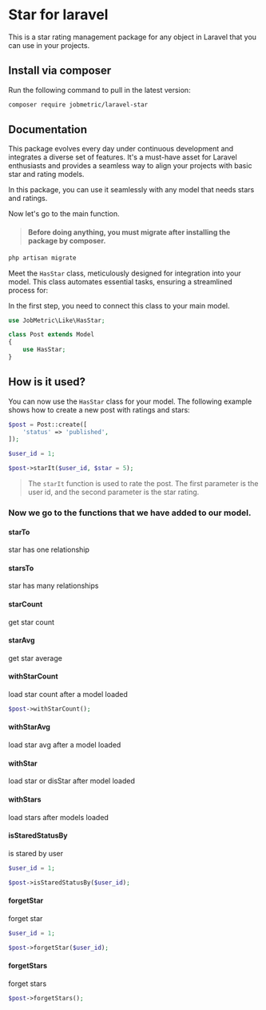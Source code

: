 # Star for laravel

This is a star rating management package for any object in Laravel that you can use in your projects.

## Install via composer

Run the following command to pull in the latest version:
```bash
composer require jobmetric/laravel-star
```

## Documentation

This package evolves every day under continuous development and integrates a diverse set of features. It's a must-have asset for Laravel enthusiasts and provides a seamless way to align your projects with basic star and rating models.

In this package, you can use it seamlessly with any model that needs stars and ratings.

Now let's go to the main function.

>#### Before doing anything, you must migrate after installing the package by composer.

```bash
php artisan migrate
```

Meet the `HasStar` class, meticulously designed for integration into your model. This class automates essential tasks, ensuring a streamlined process for:

In the first step, you need to connect this class to your main model.

```php
use JobMetric\Like\HasStar;

class Post extends Model
{
    use HasStar;
}
```

## How is it used?

You can now use the `HasStar` class for your model. The following example shows how to create a new post with ratings and stars:

```php
$post = Post::create([
    'status' => 'published',
]);

$user_id = 1;

$post->starIt($user_id, $star = 5);
```

> The `starIt` function is used to rate the post. The first parameter is the user id, and the second parameter is the star rating.

### Now we go to the functions that we have added to our model.

#### starTo

star has one relationship

#### starsTo

star has many relationships

#### starCount

get star count

#### starAvg

get star average

#### withStarCount

load star count after a model loaded

```php
$post->withStarCount();
```

#### withStarAvg

load star avg after a model loaded

#### withStar

load star or disStar after model loaded

#### withStars

load stars after models loaded

#### isStaredStatusBy

is stared by user

```php
$user_id = 1;

$post->isStaredStatusBy($user_id);
```

#### forgetStar

forget star

```php
$user_id = 1;

$post->forgetStar($user_id);
```

#### forgetStars

forget stars

```php
$post->forgetStars();
```
